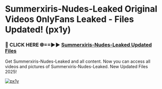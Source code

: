 # Summerxiris-Nudes-Leaked Original Videos 0nlyFans Leaked - Files Updated! (px1y)

<h3>🔴 CLICK HERE 🌐==►► <a href="https://tinyurl.com/4mcuefdz" rel="nofollow">Summerxiris-Nudes-Leaked Updated Files</a></h3>

Get Summerxiris-Nudes-Leaked and all content. Now you can access all videos and pictures of Summerxiris-Nudes-Leaked. New Updated Files 2025!

[![px1y](https://i.imgur.com/StAQSOY.gif)](https://tinyurl.com/4mcuefdz)
